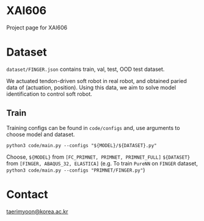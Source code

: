 # XAI606
Project page for XAI606

# Dataset
`dataset/FINGER.json` contains train, val, test, OOD test dataset.

We actuated tendon-driven soft robot in real robot, and obtained paried data of (actuation, position).
Using this data, we aim to solve model identification to control soft robot.

## Train 
Training configs can be found in `code/configs` and, use arguments to choose model and dataset.


```
python3 code/main.py --configs "${MODEL}/${DATASET}.py"
```
Choose, 
`${MODEL}` from `[FC_PRIMNET, PRIMNET, PRIMNET_FULL]`
`${DATASET}` from `[FINGER, ABAQUS_32, ELASTICA]`
(e.g. To train `PureNN` on `FINGER` dataset,  `python3 code/main.py --configs "PRIMNET/FINGER.py"`)

# Contact
taerimyoon@korea.ac.kr
